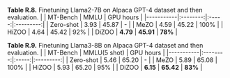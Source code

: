 **Table R.8.** Finetuning Llama2-7B on Alpaca GPT-4 dataset and then evaluation.
|           | MT-Bench |  MMLU | GPU hours |
|-----------|:--------:|:-----:|:---------:|
| Zero-shot |   3.93   | 45.87 |     -     |
| MeZO      |   4.59   | 45.22 |    100%   |
| HiZOO     |   4.64   | 45.42 |    92%    |
| DiZOO     |   **4.79**   | **45.91** |    **78%**    |

**Table R.9.** Finetuning Llama3-8B on Alpaca GPT-4 dataset and then evaluation.
|           | MT-Bench |  MMLU(5 shot) | GPU hours |
|-----------|:--------:|:-----:|:---------:|
| Zero-shot |   5.46   | 65.20 |     -     |
| MeZO      |   5.89   | 65.08 |    100%   |
| HiZOO     |   5.93   | 65.20 |    95%    |
| DiZOO     |   **6.15**   | **65.42** |    **83%**    |


